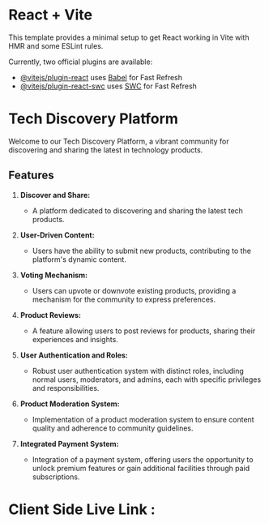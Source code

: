 # React + Vite

This template provides a minimal setup to get React working in Vite with HMR and some ESLint rules.

Currently, two official plugins are available:

- [@vitejs/plugin-react](https://github.com/vitejs/vite-plugin-react/blob/main/packages/plugin-react/README.md) uses [Babel](https://babeljs.io/) for Fast Refresh
- [@vitejs/plugin-react-swc](https://github.com/vitejs/vite-plugin-react-swc) uses [SWC](https://swc.rs/) for Fast Refresh


# Tech Discovery Platform

Welcome to our Tech Discovery Platform, a vibrant community for discovering and sharing the latest in technology products.

## Features

1. **Discover and Share:**
   - A platform dedicated to discovering and sharing the latest tech products.

2. **User-Driven Content:**
   - Users have the ability to submit new products, contributing to the platform's dynamic content.

3. **Voting Mechanism:**
   - Users can upvote or downvote existing products, providing a mechanism for the community to express preferences.

4. **Product Reviews:**
   - A feature allowing users to post reviews for products, sharing their experiences and insights.

5. **User Authentication and Roles:**
   - Robust user authentication system with distinct roles, including normal users, moderators, and admins, each with specific privileges and responsibilities.

6. **Product Moderation System:**
   - Implementation of a product moderation system to ensure content quality and adherence to community guidelines.

7. **Integrated Payment System:**
   - Integration of a payment system, offering users the opportunity to unlock premium features or gain additional facilities through paid subscriptions.


# Client Side Live Link :
